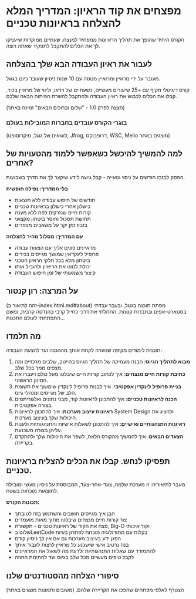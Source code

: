 # מפצחים את קוד הראיון: המדריך המלא להצלחה בראיונות טכניים

הקורס היחיד שהופך את תהליך הראיונות ממפחיד למנצח. שעתיים ממוקדות שיעניקו לך את הכלים להתקבל לתפקיד שאתה רוצה.

## לעבור את ראיון העבודה הבא שלך בהצלחה

מעובר על ידי מראיין ומרואיין מנוסה עם 10 שנות ניסיון שעובד כיום בגוגל.

קורס דיגיטלי מקיף עם +25 שיעורים מעשיים, כשעתיים של וידאו, וליווי של מראיין בכיר. קבלו את הכלים לכבוש את ראיון העבודה ולהתקבל למשרת הפיתוח הבאה שלכם.

(הצצה לפרק 1.0 - "שלום וברוכים הבאים" זמינה באתר)

### בוגרי הקורס עובדים בחברות המובילות בעולם

(לוגואים של גוגל, מיקרוסופט, Jfrog, דרופבוקס, WSC, Melio מוצגים באתר)

## למה להמשיך להיכשל כשאפשר ללמוד מהטעויות של אחרים?

הפסק לבזבז חודשים על ניסוי וטעייה - קבל גישה לידע שיקצר לך את הדרך בשבועות.

**בלי המדריך: נפילה חופשית**

- חודשים של חיפוש עבודה ללא תוצאות
- כישלון אחרי כישלון בראיונות טכניים
- קורות חיים שנזרקים לפח ללא מענה
- תחושת תסכול וחוסר ביטחון מקצועי
- בזבוז זמן יקר על משאבים מפוזרים

**עם המדריך: מסלול מהיר להצלחה**

- מראיינים פונים אליך עם הצעות עבודה
- פרופיל לינקדאין שמושך מגייסים בכירים
- ביטחון מלא בכל חלקי הראיון הטכני
- יכולת לנווט את הריאיון ולהוביל אותו
- קיצור משמעותי של זמן חיפוש העבודה

## על המרצה: רון קנטור

(זהה לתיאור ב-index.html.md#about)
מפתח תוכנה בגוגל, ובעבר עבדתי בסטארט-אפים ובחברות קטנות. התחלתי את דרכי כחייל קרבי בהנדסה קרבית, ומשם התפתחתי לעולם התכנות...

## מה תלמדו

תוכנית לימודים מקיפה שנועדה לקחת אותך מההכנה ועד להצעת העבודה:

1.  **מבוא לתהליך הגיוס**: הבנה מעמיקה של תהליך הגיוס בהייטק, שלבים מרכזיים ומה מצפים ממך בכל שלב.
2.  **כתיבת קורות חיים מנצחים**: איך לכתוב קורות חיים שיבלטו מעל כולם ויעברו את הסינון הראשוני.
3.  **בניית פרופיל לינקדין אפקטיבי**: איך לבנות פרופיל לינקדין שימשוך את תשומת הלב של מגייסים ומנהלי גיוס.
4.  **הכנה לראיונות טכניים**: איך להתכונן לראיונות קוד, מבני נתונים ואלגוריתמים בצורה אפקטיבית.
5.  **ראיונות עיצוב מערכות**: איך להתכונן לראיונות System Design ולהציג את היכולות שלך בעיצוב מערכות.
6.  **ראיונות התנהגותיים ואישיים**: איך להתכונן לשאלות אישיות והתנהגותיות ולענות עליהן בצורה משכנעת.
7.  **הצעדים הבאים**: איך להמשיך מהקורס הלאה, לשפר את היכולות שלך ולהתקדם בקריירה.

## תפסיקו לנחש. קבלו את הכלים להצליח בראיונות טכניים.

מעבר לתיאוריה: זו מערכת שלמה, צעד-אחר-צעד, המבוססת על ניסיון מעשי ומובילה לתוצאות מוכחות בשטח.

**תכונות הקורס:**

- הבן איך מגייסים חושבים והשתמש בזה לטובתך
- צור קורות חיים מנצחים שיבלטו מתוך מאות מועמדים
- פצח את הקוד של ראיונות טכניים - תקשורת, Big-O וקוד איכותי
- שלוט בLeetCode בקלות עם מתודולוגיה מוכחת לפתרון בעיות
- הפגן ידע בעיצוב מערכות גם אם אין לך ניסיון קודם
- בנה נרטיב אישי שישכנע כל מראיין לרצות לעבוד איתך
- להתמודד עם שאלות התנהגותיות ולדעת מה לשאול את המראיינים
- לקבל טיפים מעשיים מכל שלב בגיוס ועד לחתימת החוזה

## סיפורי הצלחה מהסטודנטים שלנו

הצטרף לאלפי מפתחים שהפכו את הקריירה שלהם. (משובים ותמונות מוצגים באתר)
